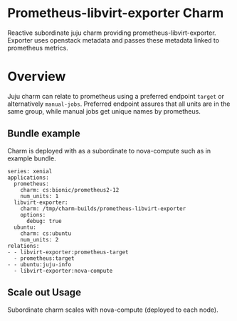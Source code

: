 # Prometheus-libvirt-exporter Charm

Reactive subordinate juju charm providing prometheus-libvirt-exporter. Exporter uses openstack metadata and passes these metadata linked to prometheus metrics.

# Overview

Juju charm can relate to prometheus using a preferred endpoint `target` or alternatively `manual-jobs`.
Preferred endpoint assures that all units are in the same group, while manual jobs get unique names by prometheus.

## Bundle example

Charm is deployed with as a subordinate to nova-compute such as in example bundle.

```
series: xenial
applications:
  prometheus:
    charm: cs:bionic/prometheus2-12
    num_units: 1
  libvirt-exporter:
    charm: /tmp/charm-builds/prometheus-libvirt-exporter
    options:
      debug: true
  ubuntu:
    charm: cs:ubuntu
    num_units: 2
relations:
- - libvirt-exporter:prometheus-target
  - prometheus:target
- - ubuntu:juju-info
  - libvirt-exporter:nova-compute
```

## Scale out Usage

Subordinate charm scales with nova-compute (deployed to each node).
